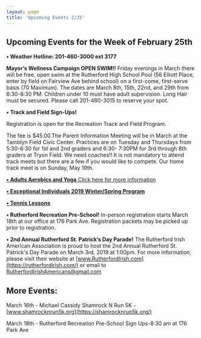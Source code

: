 ```yaml
---
layout: page
title: 'Upcoming Events 2/25'
---
```

 
## Upcoming Events for the Week of February 25th

**• Weather Hotline: 201-460-3000 ext 3177**

**Mayor’s Wellness Campaign OPEN SWIM!!** Friday evenings in March there will be free,
open swim at the Rutherford High School Pool (56 Elliott Place, enter by field on Fairview Ave
behind school) on a first-come, first-serve basis (70 Maximum). The dates are March 8th, 15th,
22nd, and 29th from 6:30-8:30 PM. Children under 10 must have adult supervision. Long Hair
must be secured. Please call 201-460-3015 to reserve your spot.

**• Track and Field Sign-Ups!**

Registration is open for the Recreation Track and Field Program.

The fee is $45.00.The Parent Information Meeting will be in March at the Tamblyn Field Civic
Center. Practices are on Tuesday and Thursdays from 5:30-6:30 for 1st and 2nd graders and 6:30-
7:30PM for 3rd through 8th graders at Tryon Field. We need coaches!! It is not mandatory to
attend track meets but there are a few if you would like to compete. Our home track meet is
on Sunday, May 19th.

[**• Adults Aerobics and Yoga** Click here for more information](/departments/recreation/sports-and-activities/adult-catalog/)


[**• Exceptional Individuals 2019 Winter/Spring Program**](https://storage.googleapis.com/static.rutherford-nj.com/recreation/upcoming-events/Winter-Spring%202019%20Exceptional%20Individuals%20Page.pdf)

[**• Tennis Lessons**](https://storage.googleapis.com/static.rutherford-nj.com/recreation/2019%20Spring%20Tennis%20Lessons.pdf)

**• Rutherford Recreation Pre-School!** In-person registration starts March 18th at our
office at 176 Park Ave. Registration packets may be picked up prior to registration.

**• 2nd Annual Rutherford St. Patrick’s Day Parade!** 
The Rutherford Irish American Association is proud to host the 2nd Annual Rutherford St. Patrick's Day Parade on
March 3rd, 2019 at 1:00pm. For more information, please visit their website at
[www.RutherfordIrish.com](https://rutherfordirish.com/) or email to RutherfordIrishAmericans@gmail.com

## More Events:

March 16th - Michael Cassidy Shamrock N Run 5K - [www.shamrocknrun5k.org](https://shamrocknrun5k.org/)

March 18th - Rutherford Recreation Pre-School Sign Ups-8:30 am at 176 Park Ave



